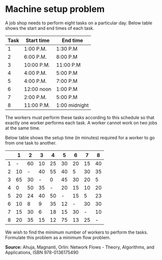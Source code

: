 # Machine setup problem

A job shop needs to perform eight tasks on a particular day. Below table shows the start and end times of each task. 

| Task | Start time |  End time |
|------|------------|-----------|
|   1  |  1:00 P.M. |  1:30 P.M |
|   2  |  6:00 P.M. |  8:00 P.M |
|   3  | 10:00 P.M. | 11:00 P.M |
|   4  |  4:00 P.M. |  5:00 P.M |
|   5  |  4:00 P.M. |  7:00 P.M |
|   6  | 12:00 noon |  1:00 P.M |
|   7  |  2:00 P.M. |  5:00 P.M |
|   8  | 11:00 P.M. |  1:00 midnight |


The workers must perform these tasks according to this schedule so that exactly one worker performs each task. A worker cannot work on two jobs at the same time. 

Below table shows the setup time (in minutes) required for a worker to go from one task to another. 


|   |  1 |  2 |  3 |  4 |  5 |  6 |  7 |  8 |
|---|----|----|----|----|----|----|----|----|
| 1 |  - | 60 | 10 | 25 | 30 | 20 | 15 | 40 |
| 2 | 10 |  - | 40 | 55 | 40 |  5 | 30 | 35 |
| 3 | 65 | 30 |  - |  0 | 45 | 30 | 20 |  5 |
| 4 |  0 | 50 | 35 |  - | 20 | 15 | 10 | 20 |
| 5 | 20 | 24 | 40 | 50 |  - | 15 |  5 | 23 |
| 6 | 10 |  8 |  9 | 35 | 12 |  - | 30 | 30 |
| 7 | 15 | 30 |  6 | 18 | 15 | 30 |  - | 10 |
| 8 | 20 | 35 | 15 | 12 | 75 | 13 | 25 |  - |

We wish to find the minimum number of workers to perform the tasks. Formulate this problem as a minimum flow problem.
 
**Source:** Ahuja, Magnanti, Orlin: Network Flows - Theory, Algorithms, and Applications, ISBN 978-0136175490

